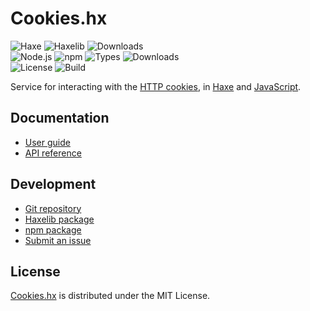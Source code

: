 # Cookies.hx
![Haxe](https://badgen.net/badge/haxe/%3E%3D4.1.0/green) ![Haxelib](https://badgen.net/haxelib/v/cookies) ![Downloads](https://badgen.net/haxelib/dt/cookies)  
![Node.js](https://badgen.net/npm/node/@cedx/cookies.hx) ![npm](https://badgen.net/npm/v/@cedx/cookies.hx) ![Types](https://badgen.net/npm/types/@cedx/cookies) ![Downloads](https://badgen.net/npm/dt/@cedx/cookies.hx)  
![License](https://badgen.net/badge/license/MIT/blue) ![Build](https://badgen.net/github/checks/cedx/cookies.hx)

Service for interacting with the [HTTP cookies](https://developer.mozilla.org/en-US/docs/Web/HTTP/Cookies),
in [Haxe](https://haxe.org) and [JavaScript](https://developer.mozilla.org/en-US/docs/Web/JavaScript).

## Documentation
- [User guide](https://docs.belin.io/cookies.hx)
- [API reference](https://api.belin.io/cookies.hx)

## Development
- [Git repository](https://git.belin.io/cedx/cookies.hx)
- [Haxelib package](https://lib.haxe.org/p/cookies)
- [npm package](https://www.npmjs.com/package/@cedx/cookies.hx)
- [Submit an issue](https://git.belin.io/cedx/cookies.hx/issues)

## License
[Cookies.hx](https://docs.belin.io/cookies.hx) is distributed under the MIT License.
